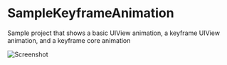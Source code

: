 SampleKeyframeAnimation
=======================

Sample project that shows a basic UIView animation, a keyframe UIView animation, and a keyframe core animation

![Screenshot](https://raw.github.com/pchensoftware/SampleKeyframeAnimation/master/Docs/Screenshot.gif)
